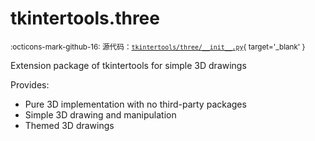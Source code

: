 # tkintertools.three

<small>:octicons-mark-github-16: 源代码：[`tkintertools/three/__init__.py`](https://github.com/Xiaokang2022/tkintertools-3d/blob/1.0.3/tkintertools/three/__init__.py){ target='_blank' }</small>


Extension package of tkintertools for simple 3D drawings

Provides:

* Pure 3D implementation with no third-party packages
* Simple 3D drawing and manipulation
* Themed 3D drawings


